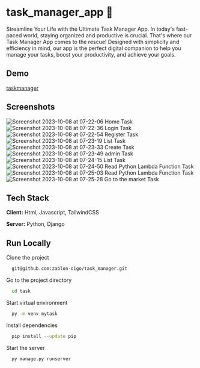 
 # task_manager_app :rocket:

Streamline Your Life with the Ultimate Task Manager App.
In today's fast-paced world, staying organized and productive is crucial. That's where our Task Manager App comes to the rescue! Designed with simplicity and efficiency in mind, our app is the perfect digital companion to help you manage your tasks, boost your productivity, and achieve your goals.



## Demo

[taskmanager](https://task-app-manager-jhp7.onrender.com)

## Screenshots



![Screenshot 2023-10-08 at 07-22-06 Home Task](https://github.com/zablon-oigo/task_manager/assets/143833326/7e83f228-d0f9-49f7-af2c-640e5f8d8441)
![Screenshot 2023-10-08 at 07-22-36 Login Task](https://github.com/zablon-oigo/task_manager/assets/143833326/a45f45ae-f16e-4d75-95d6-f27bce32eb47)
![Screenshot 2023-10-08 at 07-22-54 Register Task](https://github.com/zablon-oigo/task_manager/assets/143833326/ef108041-f59c-4705-b900-b2ac47b4064d)
![Screenshot 2023-10-08 at 07-23-19 List Task](https://github.com/zablon-oigo/task_manager/assets/143833326/25d7eb1d-35b5-441e-9872-c7d9d7d16148)
![Screenshot 2023-10-08 at 07-23-33 Create Task](https://github.com/zablon-oigo/task_manager/assets/143833326/f29eeb36-5aba-44c6-bdd1-a7cd12ebe2a6)
![Screenshot 2023-10-08 at 07-23-49 admin Task](https://github.com/zablon-oigo/task_manager/assets/143833326/0cc3803e-5db8-4afa-9f9f-a9cdf62d2bd4)
![Screenshot 2023-10-08 at 07-24-15 List Task](https://github.com/zablon-oigo/task_manager/assets/143833326/be10030a-4f7f-4028-aa43-31fda9344e76)
![Screenshot 2023-10-08 at 07-24-50 Read Python Lambda Function  Task](https://github.com/zablon-oigo/task_manager/assets/143833326/f4b4b20c-f7e0-4161-bfe2-7d36128e929b)
![Screenshot 2023-10-08 at 07-25-03 Read Python Lambda Function  Task](https://github.com/zablon-oigo/task_manager/assets/143833326/237e035d-ffa4-4f5c-8c04-45b2ac1065c8)
![Screenshot 2023-10-08 at 07-25-28 Go to the market Task](https://github.com/zablon-oigo/task_manager/assets/143833326/6f583e1f-b97b-451c-afbd-51ef68fcabad)

## Tech Stack

**Client:** Html, Javascript, TailwindCSS

**Server:** Python, Django


## Run Locally
Clone the project

```bash
  git@github.com:zablon-oigo/task_manager.git
```

Go to the project directory

```bash
  cd task
```

Start virtual environment

```bash
  py -m venv mytask
```

Install dependencies

```bash
  pip install --update pip
```

Start the server

```bash
  py manage.py runserver
```
